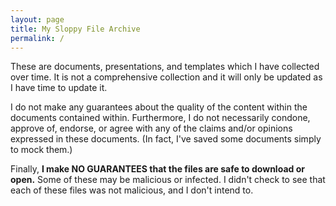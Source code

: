 ```yaml
---
layout: page
title: My Sloppy File Archive
permalink: /
---
```




These are documents, presentations, and templates which I have collected over time. It is not a comprehensive collection and it will only be updated as I have time to update it.

I do not make any guarantees about the quality of the content within the documents contained within. Furthermore, I do not necessarily condone, approve of, endorse, or agree with any of the claims and/or opinions expressed in these documents. (In fact, I've saved some documents simply to mock them.)

Finally, **I make NO GUARANTEES that the files are safe to download or open.** Some of these may be malicious or infected. I didn't check to see that each of these files was not malicious, and I don't intend to.
